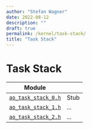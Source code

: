 ```yaml
---
author: "Stefan Wagner"
date: 2022-08-12
description: ""
draft: true
permalink: /kernel/task-stack/
title: "Task Stack"
---
```


# Task Stack

| Module | |
|--------|-|
| [`ao_task_stack_0.h`](task-stack-0.md) | Stub |
| [`ao_task_stack_1.h`](task-stack-1.md) | ... |
| [`ao_task_stack_2.h`](task-stack-2.md) | ... |
